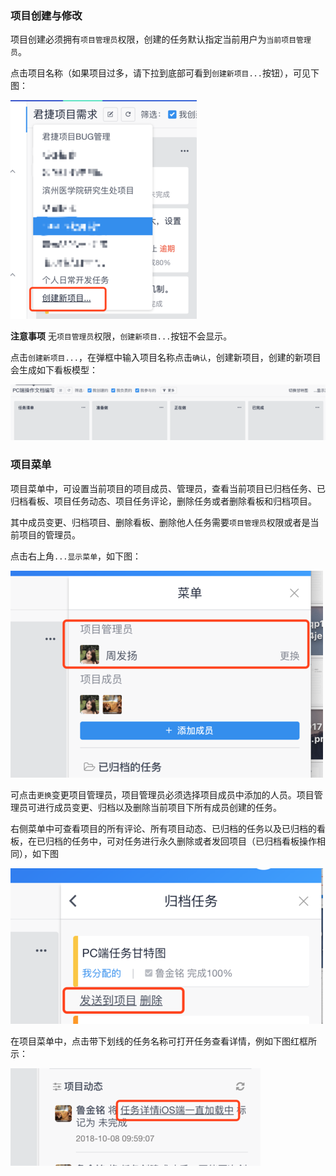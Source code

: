 ### 项目创建与修改
项目创建必须拥有`项目管理员`权限，创建的任务默认指定当前用户为`当前项目管理员`。

点击项目名称（如果项目过多，请下拉到底部可看到`创建新项目...`按钮），可见下图：

![](/assets/o_1cq0o1j3418gd1tml1pmt11sb6mn19.png)

**注意事项**
无`项目管理员`权限，`创建新项目...`按钮不会显示。

点击`创建新项目...`，在弹框中输入项目名称点击`确认`，创建新项目，创建的新项目会生成如下看板模型：

![](/assets/o_1cq0ohcuo12igcdlfo857u24p1e.png)

### 项目菜单
项目菜单中，可设置当前项目的项目成员、管理员，查看当前项目已归档任务、已归档看板、项目任务动态、项目任务评论，删除任务或者删除看板和归档项目。

其中成员变更、归档项目、删除看板、删除他人任务需要`项目管理员`权限或者是当前项目的管理员。

点击右上角`...显示菜单`，如下图：

![](/assets/o_1cq0msbcs152n1vgk2ggavoc1aj.png)

可点击`更换`变更项目管理员，项目管理员必须选择项目成员中添加的人员。项目管理员可进行成员变更、归档以及删除当前项目下所有成员创建的任务。

右侧菜单中可查看项目的所有评论、所有项目动态、已归档的任务以及已归档的看板，在已归档的任务中，可对任务进行永久删除或者发回项目（已归档看板操作相同），如下图

![](/assets/o_1cq0nngvr10a1vbs1meu1d7n17rpv.png)

在项目菜单中，点击带下划线的任务名称可打开任务查看详情，例如下图红框所示：

![](/assets/o_1cq0ovaufkqqib1bvgdvl1t3q1j.png)




